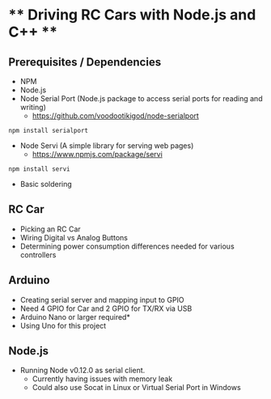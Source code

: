 # ** Driving RC Cars with Node.js and C++ **

## Prerequisites / Dependencies
- NPM
- Node.js
- Node Serial Port  (Node.js package to access serial ports for reading and writing)
  - https://github.com/voodootikigod/node-serialport
```
npm install serialport
```

- Node Servi  (A simple library for serving web pages)
  - https://www.npmjs.com/package/servi
```
npm install servi
```

- Basic soldering

## RC Car
- Picking an RC Car
- Wiring Digital vs Analog Buttons
- Determining power consumption differences needed for various controllers


## Arduino
- Creating serial server and mapping input to GPIO
- Need 4 GPIO for Car and 2 GPIO for TX/RX via USB
- Arduino Nano or larger required*
- Using Uno for this project


## Node.js
- Running Node v0.12.0 as serial client.
  - Currently having issues with memory leak
  - Could also use Socat in Linux or Virtual Serial Port in Windows
